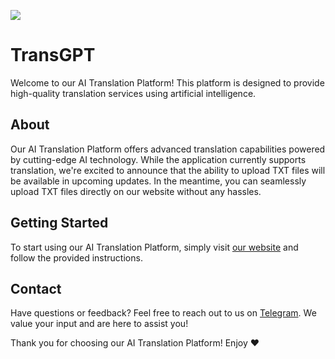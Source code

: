 ![](https://github.com/ZORO2045/TransGPT/blob/main/Picsart_24-02-12_17-38-55-852.jpg)
# TransGPT

Welcome to our AI Translation Platform! This platform is designed to provide high-quality translation services using artificial intelligence.

## About

Our AI Translation Platform offers advanced translation capabilities powered by cutting-edge AI technology. While the application currently supports translation, we're excited to announce that the ability to upload TXT files will be available in upcoming updates. In the meantime, you can seamlessly upload TXT files directly on our website without any hassles.

## Getting Started

To start using our AI Translation Platform, simply visit [our website](https://zoro2045.github.io/TransGPT/) and follow the provided instructions.

## Contact

Have questions or feedback? Feel free to reach out to us on [Telegram](https://t.me/ZORO2045). We value your input and are here to assist you!

Thank you for choosing our AI Translation Platform! Enjoy ♥

